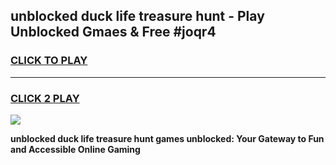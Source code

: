 
## unblocked duck life treasure hunt - Play Unblocked Gmaes & Free #joqr4
<h3>
<a href="https://news.freeplayer.one?title=unblocked_duck_life_treasure_hunt&ref=24F">CLICK TO PLAY</a></h3>
<hr>

<h3>
<a href="https://news.freeplayer.one?title=unblocked_duck_life_treasure_hunt&ref=24F">CLICK 2 PLAY</a>
  
</h3>

<a href="https://news.freeplayer.one?title=unblocked_duck_life_treasure_hunt&ref=24F/"><img src="https://clearcache.store/games.png"></a>


**unblocked duck life treasure hunt games unblocked: Your Gateway to Fun and Accessible Online Gaming**
